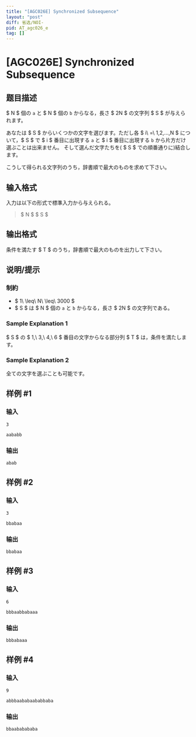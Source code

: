 ```yaml
---
title: "[AGC026E] Synchronized Subsequence"
layout: "post"
diff: 省选/NOI-
pid: AT_agc026_e
tag: []
---
```


# [AGC026E] Synchronized Subsequence

## 题目描述

[problemUrl]: https://atcoder.jp/contests/agc026/tasks/agc026_e

$ N $ 個の `a` と $ N $ 個の `b` からなる，長さ $ 2N $ の文字列 $ S $ が与えられます。

あなたは $ S $ からいくつかの文字を選びます。ただし各 $ i\ =\ 1,2,...,N $ について，$ S $ で $ i $ 番目に出現する `a` と $ i $ 番目に出現する `b` から片方だけ選ぶことは出来ません。 そして選んだ文字たちを( $ S $ での順番通りに)結合します。

こうして得られる文字列のうち，辞書順で最大のものを求めて下さい。

## 输入格式

入力は以下の形式で標準入力から与えられる。

> $ N $ $ S $

## 输出格式

条件を満たす $ T $ のうち，辞書順で最大のものを出力して下さい。

## 说明/提示

### 制約

- $ 1\ \leq\ N\ \leq\ 3000 $
- $ S $ は $ N $ 個の `a` と `b` からなる，長さ $ 2N $ の文字列である。

### Sample Explanation 1

$ S $ の $ 1,\ 3,\ 4,\ 6 $ 番目の文字からなる部分列 $ T $ は，条件を満たします。

### Sample Explanation 2

全ての文字を選ぶことも可能です。

## 样例 #1

### 输入

```
3
aababb
```

### 输出

```
abab
```

## 样例 #2

### 输入

```
3
bbabaa
```

### 输出

```
bbabaa
```

## 样例 #3

### 输入

```
6
bbbaabbabaaa
```

### 输出

```
bbbabaaa
```

## 样例 #4

### 输入

```
9
abbbaababaababbaba
```

### 输出

```
bbaababababa
```

